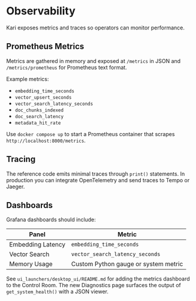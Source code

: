 # Observability

Kari exposes metrics and traces so operators can monitor performance.

## Prometheus Metrics

Metrics are gathered in memory and exposed at `/metrics` in JSON and `/metrics/prometheus` for Prometheus text format.

Example metrics:

- `embedding_time_seconds`
- `vector_upsert_seconds`
- `vector_search_latency_seconds`
- `doc_chunks_indexed`
- `doc_search_latency`
- `metadata_hit_rate`

Use `docker compose up` to start a Prometheus container that scrapes `http://localhost:8000/metrics`.

## Tracing

The reference code emits minimal traces through `print()` statements. In production you can integrate OpenTelemetry and send traces to Tempo or Jaeger.

## Dashboards

Grafana dashboards should include:

| Panel | Metric |
| ----- | ------ |
| Embedding Latency | `embedding_time_seconds` |
| Vector Search     | `vector_search_latency_seconds` |
| Memory Usage      | Custom Python gauge or system metric |

See `ui_launchers/desktop_ui/README.md` for adding the metrics dashboard to the Control Room.
The new Diagnostics page surfaces the output of `get_system_health()` with a JSON viewer.
